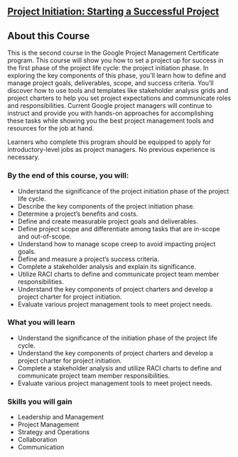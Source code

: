 ## [Project Initiation: Starting a Successful Project](https://www.coursera.org/programs/smu-software-engineering-wsdeg-uhmy4/learn/project-initiation-google?specialization=google-project-management)

## About this Course

This is the second course in the Google Project Management Certificate program. This course will show you how to set a project up for success in the first phase of the project life cycle: the project initiation phase. In exploring the key components of this phase, you’ll learn how to define and manage project goals, deliverables, scope, and success criteria. You’ll discover how to use tools and templates like stakeholder analysis grids and project charters to help you set project expectations and communicate roles and responsibilities. Current Google project managers will continue to instruct and provide you with hands-on approaches for accomplishing these tasks while showing you the best project management tools and resources for the job at hand.

Learners who complete this program should be equipped to apply for introductory-level jobs as project managers. No previous experience is necessary.

### By the end of this course, you will:

- Understand the significance of the project initiation phase of the project life cycle.
- Describe the key components of the project initiation phase.
- Determine a project’s benefits and costs.
- Define and create measurable project goals and deliverables.
- Define project scope and differentiate among tasks that are in-scope and out-of-scope.
- Understand how to manage scope creep to avoid impacting project goals.
- Define and measure a project’s success criteria.
- Complete a stakeholder analysis and explain its significance.
- Utilize RACI charts to define and communicate project team member responsibilities.
- Understand the key components of project charters and develop a project charter for project initiation.
- Evaluate various project management tools to meet project needs.

### What you will learn

- Understand the significance of the initiation phase of the project life cycle.
- Understand the key components of project charters and develop a project charter for project initiation.
- Complete a stakeholder analysis and utilize RACI charts to define and communicate project team member responsibilities.
- Evaluate various project management tools to meet project needs.

### Skills you will gain

- Leadership and Management
- Project Management
- Strategy and Operations
- Collaboration
- Communication
